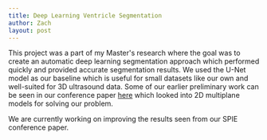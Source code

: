 ```yaml
---
title: Deep Learning Ventricle Segmentation
author: Zach
layout: post
---
```


This project was a part of my Master's research where the goal was to create an automatic deep learning segmentation approach which performed quickly and provided accurate segmentation results. We used the U-Net model as our baseline which is useful for small datasets like our own and well-suited for 3D ultrasound data. Some of our earlier preliminary work can be seen in our conference paper [here](https://doi.org/10.1117/12.2581749) which looked into 2D multiplane models for solving our problem.

We are currently working on improving the results seen from our SPIE conference paper.
